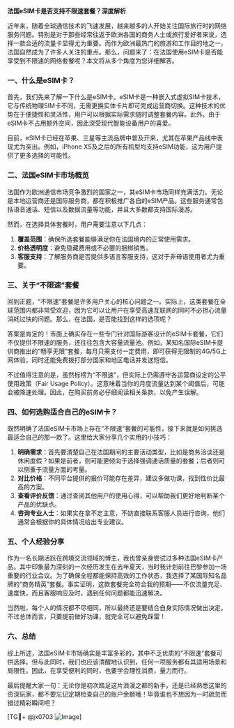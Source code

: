 **法国eSIM卡是否支持不限速套餐？深度解析**

近年来，随着全球通信技术的飞速发展，越来越多的人开始关注国际旅行时的网络服务问题。特别是对于那些经常往返于欧洲各国的商务人士或旅行爱好者来说，选择一款合适的流量卡显得尤为重要。而作为欧洲最热门的旅游和工作目的地之一，法国自然成为了许多人关注的重点。那么，问题来了：在法国使用eSIM卡是否能享受到不限速的网络套餐呢？本文将从多个角度为您详细解答。

### 一、什么是eSIM卡？

首先，我们先来了解一下什么是eSIM卡。eSIM卡是一种嵌入式虚拟SIM卡技术，它与传统物理SIM卡不同，无需更换实体卡片即可完成运营商切换。这种技术的优势在于便捷性和灵活性，用户可以根据实际需求随时调整套餐内容。此外，由于eSIM卡不占用额外空间，因此深受现代智能设备用户的喜爱。

目前，eSIM卡已经在苹果、三星等主流品牌中普及开来，尤其在苹果产品线中表现尤为突出。例如，iPhone XS及之后的所有机型均支持eSIM功能，这为用户提供了更多选择的可能性。

### 二、法国eSIM卡市场概览

法国作为欧洲通信市场竞争激烈的国家之一，其eSIM卡市场同样充满活力。无论是本地运营商还是国际服务商，都在积极推广各自的eSIM产品。这些服务通常包括语音通话、短信以及数据流量等功能，并且大多数都支持国际漫游。

然而，在选择具体套餐时，用户需要注意以下几点：

1. **覆盖范围**：确保所选套餐能够满足你在法国境内的正常使用需求。
2. **价格透明度**：避免隐藏费用或不必要的捆绑销售。
3. **客服支持**：了解服务商是否提供多语言客服支持，这对于非母语使用者尤为重要。

### 三、关于“不限速”套餐

回到正题，“不限速”套餐是许多用户关心的核心问题之一。实际上，这类套餐在全球范围内都非常受欢迎，因为它可以让用户在享受高速互联网的同时不必担心流量消耗过快的问题。那么，在法国，是否能找到这样的选项呢？

答案是肯定的！市面上确实存在一些专门针对国际游客设计的eSIM卡套餐，它们不仅提供不限速的服务，还往往包含大容量流量池。例如，某知名国际eSIM卡提供商推出的“畅享无限”套餐，每月只需支付一定费用，即可获得无限制的4G/5G上网体验，同时还能免费拨打部分国家和地区电话并发送短信。

不过值得注意的是，虽然标榜为“不限速”，但实际上仍需遵守各运营商设定的公平使用政策（Fair Usage Policy）。这意味着当你的月度流量达到某个阈值后，可能会被降速处理。因此，在购买前务必仔细阅读相关条款，以免产生误解。

### 四、如何选购适合自己的eSIM卡？

既然明确了法国eSIM卡市场上存在“不限速”套餐的可能性，接下来就是如何挑选最适合自己的那一款了。这里给大家分享几个实用的小技巧：

1. **明确需求**：首先要清楚自己在法国期间的主要活动类型，比如是商务洽谈还是休闲度假？如果是前者，则可能更倾向于选择强调通话质量的套餐；后者则可以侧重于流量方面的考量。
2. **对比价格**：不同平台提供的报价可能存在差异，建议多做功课，找到性价比最高的方案。
3. **查看评价反馈**：通过查阅其他用户的使用心得，可以帮助我们更好地判断某个产品的优缺点。
4. **咨询专业人士**：如果实在拿不定主意，不妨直接联系客服人员进行咨询，他们通常会根据你的具体情况给出专业建议。

### 五、个人经验分享

作为一名长期活跃在跨境交流领域的博主，我也曾亲身尝试过多种法国eSIM卡产品。其中印象最为深刻的一次经历发生在去年夏天，当时我计划前往巴黎参加一场重要的行业会议。为了确保全程都能保持高效的工作状态，我选择了某国际知名品牌的“商务精英”套餐。事实证明，这款套餐完全符合我的预期——不仅流量充足、速度快，而且客服响应及时，遇到任何问题都能迅速解决。

当然啦，每个人的情况都不尽相同，所以最终还是要结合自身实际情况做出决定。不过总体而言，只要提前做好功课，就完全可以避免踩雷！

### 六、总结

综上所述，法国eSIM卡市场确实是丰富多彩的，其中不乏优质的“不限速”套餐可供选择。但与此同时，我们也应该清醒地认识到，任何一项服务都有其适用场景和局限性。因此，在享受便利的同时，也要学会理性消费，量力而行。

最后提醒大家一句：无论你是初次踏足这片浪漫之都的新手，还是已经熟悉这里的资深玩家，都不要忘记定期检查自己的账户余额哦！毕竟谁也不想因为一时疏忽而错过精彩瞬间吧？

[TG💪+ @jx0703 ![Image](https://github.com/user-attachments/assets/dbca1d08-cadb-493c-b0ec-ad6f7a83f270)]